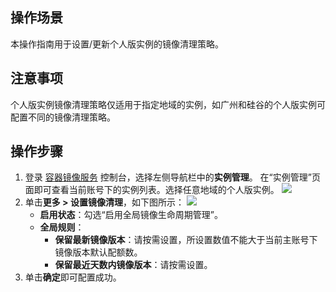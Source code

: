 
## 操作场景 
本操作指南用于设置/更新个人版实例的镜像清理策略。

## 注意事项
个人版实例镜像清理策略仅适用于指定地域的实例，如广州和硅谷的个人版实例可配置不同的镜像清理策略。

## 操作步骤
1. 登录 [容器镜像服务](https://console.cloud.tencent.com/tcr) 控制台，选择左侧导航栏中的**实例管理**。
在“实例管理”页面即可查看当前账号下的实例列表。选择任意地域的个人版实例。
![](https://qcloudimg.tencent-cloud.cn/raw/a5fca35c88c95cecd599d72e44937931.png)
2. 单击**更多 > 设置镜像清理**，如下图所示： 
![](https://qcloudimg.tencent-cloud.cn/raw/8b2c2a200af84646d742f1c20035c4fc.png)
    - **启用状态**：勾选“启用全局镜像生命周期管理”。
    - **全局规则**：
       - **保留最新镜像版本**：请按需设置，所设置数值不能大于当前主账号下镜像版本默认配额数。
       - **保留最近天数内镜像版本**：请按需设置。
3. 单击**确定**即可配置成功。
